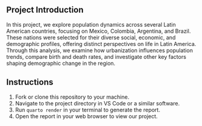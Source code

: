## Project Introduction 
In this project, we explore population dynamics across several Latin American countries, focusing on Mexico, Colombia, Argentina, and Brazil. These nations were selected for their diverse social, economic, and demographic profiles, offering distinct perspectives on life in Latin America. Through this analysis, we examine how urbanization influences population trends, compare birth and death rates, and investigate other key factors shaping demographic change in the region.


## Instructions
1. Fork or clone this repository to your machine.
2. Navigate to the project directory in VS Code or a similar software.
3. Run `quarto render` in your terminal to generate the report.
4. Open the report in your web browser to view our project.